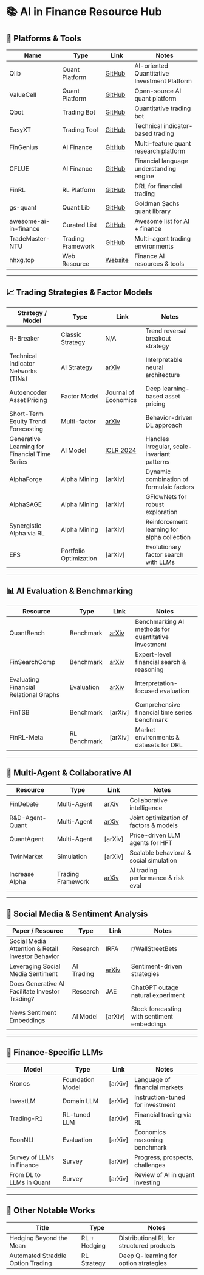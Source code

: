 # 📚 AI in Finance Resource Hub

## 🔧 Platforms & Tools

| Name                  | Type              | Link                                                         | Notes                                        |
| --------------------- | ----------------- | ------------------------------------------------------------ | -------------------------------------------- |
| Qlib                  | Quant Platform    | [GitHub](https://github.com/microsoft/qlib)                  | AI-oriented Quantitative Investment Platform |
| ValueCell             | Quant Platform    | [GitHub](https://github.com/ValueCell-ai/valuecell)          | Open-source AI quant platform                |
| Qbot                  | Trading Bot       | [GitHub](https://github.com/UFund-Me/Qbot)                   | Quantitative trading bot                     |
| EasyXT                | Trading Tool      | [GitHub](https://github.com/quant-king299/EasyXT)            | Technical indicator-based trading            |
| FinGenius             | AI Finance        | [GitHub](https://github.com/HuaYaoAI/FinGenius)              | Multi-feature quant research platform        |
| CFLUE                 | AI Finance        | [GitHub](https://github.com/aliyun/cflue)                    | Financial language understanding engine      |
| FinRL                 | RL Platform       | [GitHub](https://github.com/AI4Finance-Foundation/FinRL)     | DRL for financial trading                    |
| gs-quant              | Quant Lib         | [GitHub](https://github.com/goldmansachs/gs-quant)           | Goldman Sachs quant library                  |
| awesome-ai-in-finance | Curated List      | [GitHub](https://github.com/georgezouq/awesome-ai-in-finance) | Awesome list for AI + finance                |
| TradeMaster-NTU       | Trading Framework | [GitHub](https://github.com/TradeMaster-NTU)                 | Multi-agent trading environments             |
| hhxg.top              | Web Resource      | [Website](https://hhxg.top/)                                 | Finance AI resources & tools                 |

---

## 📈 Trading Strategies & Factor Models

| Strategy / Model                              | Type                   | Link                                                    | Notes                                       |
| --------------------------------------------- | ---------------------- | ------------------------------------------------------- | ------------------------------------------- |
| R-Breaker                                     | Classic Strategy       | N/A                                                     | Trend reversal breakout strategy            |
| Technical Indicator Networks (TINs)           | AI Strategy            | [arXiv](https://arxiv.org/abs/2507.20202)               | Interpretable neural architecture           |
| Autoencoder Asset Pricing                     | Factor Model           | Journal of Economics                                    | Deep learning-based asset pricing           |
| Short-Term Equity Trend Forecasting           | Multi-factor           | [arXiv](https://arxiv.org/abs/2508.14656)               | Behavior-driven DL approach                 |
| Generative Learning for Financial Time Series | AI Model               | [ICLR 2024](https://openreview.net/forum?id=CdjnzWsQax) | Handles irregular, scale-invariant patterns |
| AlphaForge                                    | Alpha Mining           | [arXiv]                                                 | Dynamic combination of formulaic factors    |
| AlphaSAGE                                     | Alpha Mining           | [arXiv]                                                 | GFlowNets for robust exploration            |
| Synergistic Alpha via RL                      | Alpha Mining           | [arXiv]                                                 | Reinforcement learning for alpha collection |
| EFS                                           | Portfolio Optimization | [arXiv]                                                 | Evolutionary factor search with LLMs        |

---

## 📊 AI Evaluation & Benchmarking

| Resource                               | Type         | Link                                      | Notes                                               |
| -------------------------------------- | ------------ | ----------------------------------------- | --------------------------------------------------- |
| QuantBench                             | Benchmark    | [arXiv](https://arxiv.org/abs/2504.18600) | Benchmarking AI methods for quantitative investment |
| FinSearchComp                          | Benchmark    | [arXiv](https://arxiv.org/abs/2509.13160) | Expert-level financial search & reasoning           |
| Evaluating Financial Relational Graphs | Evaluation   | [arXiv](https://arxiv.org/abs/2410.07216) | Interpretation-focused evaluation                   |
| FinTSB                                 | Benchmark    | [arXiv]                                   | Comprehensive financial time series benchmark       |
| FinRL-Meta                             | RL Benchmark | [arXiv]                                   | Market environments & datasets for DRL              |

---

## 🤖 Multi-Agent & Collaborative AI

| Resource        | Type              | Link                                      | Notes                                   |
| --------------- | ----------------- | ----------------------------------------- | --------------------------------------- |
| FinDebate       | Multi-Agent       | [arXiv](https://arxiv.org/abs/2509.17395) | Collaborative intelligence              |
| R&D-Agent-Quant | Multi-Agent       | [arXiv](https://arxiv.org/abs/2505.15155) | Joint optimization of factors & models  |
| QuantAgent      | Multi-Agent       | [arXiv]                                   | Price-driven LLM agents for HFT         |
| TwinMarket      | Simulation        | [arXiv]                                   | Scalable behavioral & social simulation |
| Increase Alpha  | Trading Framework | [arXiv](https://arxiv.org/abs/2509.16707) | AI trading performance & risk eval      |

---

## 📰 Social Media & Sentiment Analysis

| Paper / Resource                                  | Type       | Link                                      | Notes                                       |
| ------------------------------------------------- | ---------- | ----------------------------------------- | ------------------------------------------- |
| Social Media Attention & Retail Investor Behavior | Research   | IRFA                                      | r/WallStreetBets                            |
| Leveraging Social Media Sentiment                 | AI Trading | [arXiv](https://arxiv.org/abs/2508.02089) | Sentiment-driven strategies                 |
| Does Generative AI Facilitate Investor Trading?   | Research   | JAE                                       | ChatGPT outage natural experiment           |
| News Sentiment Embeddings                         | AI Model   | [arXiv]                                   | Stock forecasting with sentiment embeddings |

---

## 🧠 Finance-Specific LLMs

| Model                     | Type             | Link    | Notes                            |
| ------------------------- | ---------------- | ------- | -------------------------------- |
| Kronos                    | Foundation Model | [arXiv] | Language of financial markets    |
| InvestLM                  | Domain LLM       | [arXiv] | Instruction-tuned for investment |
| Trading-R1                | RL-tuned LLM     | [arXiv] | Financial trading via RL         |
| EconNLI                   | Evaluation       | [arXiv] | Economics reasoning benchmark    |
| Survey of LLMs in Finance | Survey           | [arXiv] | Progress, prospects, challenges  |
| From DL to LLMs in Quant  | Survey           | [arXiv] | Review of AI in quant investing  |

---

## 📑 Other Notable Works

| Title                             | Type         | Notes                                     |
| --------------------------------- | ------------ | ----------------------------------------- |
| Hedging Beyond the Mean           | RL + Hedging | Distributional RL for structured products |
| Automated Straddle Option Trading | RL Strategy  | Deep Q-learning for option strategies     |
